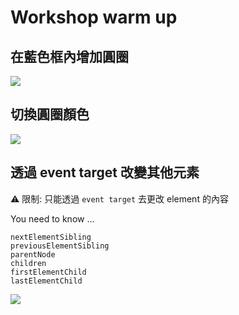 # Workshop warm up

## 在藍色框內增加圓圈

![](https://i.imgur.com/oZ9z0ad.gif)

## 切換圓圈顏色
![](https://i.imgur.com/E0mvVdV.gif)

## 透過 event target 改變其他元素
⚠️ 限制: 只能透過 `event target` 去更改 element 的內容

You need to know ...
```
nextElementSibling
previousElementSibling
parentNode
children
firstElementChild
lastElementChild
```

![](https://i.imgur.com/JBi6Jl8.gif)

